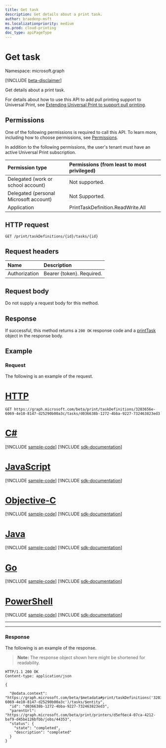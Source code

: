```yaml
---
title: Get task
description: Get details about a print task.
author: braedenp-msft
ms.localizationpriority: medium
ms.prod: cloud-printing
doc_type: apiPageType
---
```


# Get task

Namespace: microsoft.graph

[!INCLUDE [beta-disclaimer](../../includes/beta-disclaimer.md)]

Get details about a print task.

For details about how to use this API to add pull printing support to Universal Print, see [Extending Universal Print to support pull printing](/graph/universal-print-concept-overview#extending-universal-print-to-support-pull-printing).

## Permissions
One of the following permissions is required to call this API. To learn more, including how to choose permissions, see [Permissions](/graph/permissions-reference).

In addition to the following permissions, the user's tenant must have an active Universal Print subscription.

|Permission type | Permissions (from least to most privileged) |
|:---------------|:--------------------------------------------|
|Delegated (work or school account)| Not supported. |
|Delegated (personal Microsoft account)|Not Supported.|
|Application| PrintTaskDefinition.ReadWrite.All |

## HTTP request
<!-- { "blockType": "ignored" } -->
```http
GET /print/taskDefinitions/{id}/tasks/{id}
```

## Request headers
| Name      |Description|
|:----------|:----------|
| Authorization | Bearer {token}. Required. |

## Request body
Do not supply a request body for this method.
## Response
If successful, this method returns a `200 OK` response code and a [printTask](../resources/printtask.md) object in the response body.
## Example
### Request
The following is an example of the request.


# [HTTP](#tab/http)
<!-- {
  "blockType": "request",
  "name": "get_task"
}-->
```msgraph-interactive
GET https://graph.microsoft.com/beta/print/taskDefinitions/3203656e-6069-4e10-8147-d25290b00a3c/tasks/d036638b-1272-4bba-9227-732463823ed3
```
# [C#](#tab/csharp)
[!INCLUDE [sample-code](../includes/snippets/csharp/get-task-csharp-snippets.md)]
[!INCLUDE [sdk-documentation](../includes/snippets/snippets-sdk-documentation-link.md)]

# [JavaScript](#tab/javascript)
[!INCLUDE [sample-code](../includes/snippets/javascript/get-task-javascript-snippets.md)]
[!INCLUDE [sdk-documentation](../includes/snippets/snippets-sdk-documentation-link.md)]

# [Objective-C](#tab/objc)
[!INCLUDE [sample-code](../includes/snippets/objc/get-task-objc-snippets.md)]
[!INCLUDE [sdk-documentation](../includes/snippets/snippets-sdk-documentation-link.md)]

# [Java](#tab/java)
[!INCLUDE [sample-code](../includes/snippets/java/get-task-java-snippets.md)]
[!INCLUDE [sdk-documentation](../includes/snippets/snippets-sdk-documentation-link.md)]

# [Go](#tab/go)
[!INCLUDE [sample-code](../includes/snippets/go/get-task-go-snippets.md)]
[!INCLUDE [sdk-documentation](../includes/snippets/snippets-sdk-documentation-link.md)]

# [PowerShell](#tab/powershell)
[!INCLUDE [sample-code](../includes/snippets/powershell/get-task-powershell-snippets.md)]
[!INCLUDE [sdk-documentation](../includes/snippets/snippets-sdk-documentation-link.md)]

---


---

### Response
The following is an example of the response.
>**Note:** The response object shown here might be shortened for readability.
<!-- {
  "blockType": "response",
  "truncated": true,
  "@odata.type": "microsoft.graph.printTask"
} -->
```http
HTTP/1.1 200 OK
Content-type: application/json

{

  "@odata.context": "https://graph.microsoft.com/beta/$metadata#print/taskDefinitions('3203656e-6069-4e10-8147-d25290b00a3c')/tasks/$entity",
  "id": "d036638b-1272-4bba-9227-732463823ed3",
  "parentUrl": "https://graph.microsoft.com/beta/print/printers/d5ef6ec4-07ca-4212-baf9-d45be126bfbb/jobs/44353",
  "status": {
    "state": "completed",
    "description": "completed"
  }
}
```

<!-- uuid: 8fcb5dbc-d5aa-4681-8e31-b001d5168d79
2015-10-25 14:57:30 UTC -->
<!-- {
  "type": "#page.annotation",
  "description": "Get task",
  "keywords": "",
  "section": "documentation",
  "tocPath": ""
}-->


